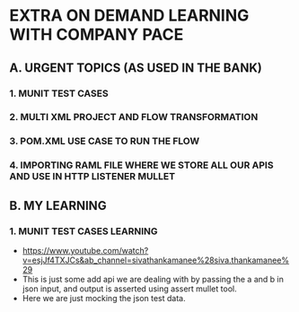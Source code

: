 # EXTRA ON DEMAND LEARNING WITH COMPANY PACE


## A. URGENT TOPICS (AS USED IN THE BANK)
### 1. MUNIT TEST CASES
### 2. MULTI XML PROJECT AND FLOW TRANSFORMATION
### 3. POM.XML USE CASE TO RUN THE FLOW
### 4. IMPORTING RAML FILE WHERE WE STORE ALL OUR APIS AND USE IN HTTP LISTENER MULLET



## B. MY LEARNING
### 1. MUNIT TEST CASES LEARNING
* https://www.youtube.com/watch?v=esjJf4TXJCs&ab_channel=sivathankamanee%28siva.thankamanee%29
* This is just some add api we are dealing with by passing the a and b in json input, and output is asserted using assert mullet tool.
* Here we are just mocking the json test data.